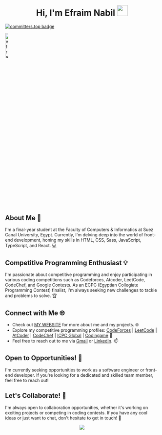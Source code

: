 <h1 align="center">Hi, I'm Efraim Nabil <img src="https://media.giphy.com/media/hvRJCLFzcasrR4ia7z/giphy.gif" width = "35"></h1>

[![committers.top badge](https://user-badge.committers.top/egypt/efraimnabil.svg)](https://user-badge.committers.top/egypt/efraimnabil)

<img src="https://komarev.com/ghpvc/?username=efraimnabil&label=Profile%20views&color=555555&labelColor=000000&style=for-the-badge" alt="efraimnabil" width=14.40%/>

## About Me 🌟

I'm a final-year student at the Faculty of Computers & Informatics at Suez Canal University, Egypt. Currently, I'm delving deep into the world of front-end development, honing my skills in HTML, CSS, Sass, JavaScript, TypeScript, and React. 💻

## Competitive Programming Enthusiast 💡

I'm passionate about competitive programming and enjoy participating in various coding competitions such as Codeforces, Atcoder, LeetCode, CodeChef, and Google Contests. As an ECPC (Egyptian Collegiate Programming Contest) finalist, I'm always seeking new challenges to tackle and problems to solve. 🏆

## Connect with Me 🌐

- Check out [MY WEBSITE](https://efraimnabil.github.io/Portfolio/) for more about me and my projects. 🌐
- Explore my competitive programming profiles: [CodeForces](https://codeforces.com/profile/Efraim_Nabil) | [LeetCode](https://leetcode.com/Efraim_Nabil/) | [AtCoder](https://atcoder.jp/users/Efraim_Nabil) | [CodeChef](https://www.codechef.com/users/efraim_nabil) | [ICPC Global](https://icpc.global/ICPCID/8YHX1F47QRPQ) | [Codingame](https://www.codingame.com/profile/ef2c86c37d1680b24973dc2e9dbe8b8f3559764) 🚀
- Feel free to reach out to me via [Gmail](mailto:efraimefefraim@gmail.com) or [LinkedIn](https://www.linkedin.com/in/efraimnabil/). 📫


## Open to Opportunities! 💼

I'm currently seeking opportunities to work as a software engineer or front-end developer. If you're looking for a dedicated and skilled team member, feel free to reach out!


## Let's Collaborate! 🤝

I'm always open to collaboration opportunities, whether it's working on exciting projects or competing in coding contests. If you have any cool ideas or just want to chat, don't hesitate to get in touch! 💬


<p align='center'>
  
  <img  src="https://github-readme-stats.vercel.app/api/top-langs/?username=efraimnabil&layout=compact&theme=radical&langs_count=8">

</p>
